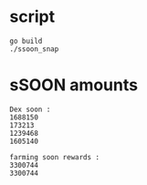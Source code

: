 # script

```shell
go build
./ssoon_snap
```

# sSOON amounts
```
Dex soon : 
1688150
173213
1239468
1605140
```
```
farming soon rewards :
3300744
3300744
```